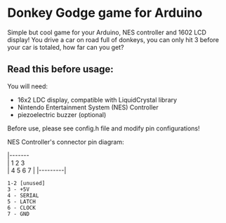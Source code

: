 Donkey Godge game for Arduino
=============================

Simple but cool game for your Arduino, NES controller and 1602 LCD display! You drive a car on road full of donkeys, you can only hit 3 before your car is totaled, how far can you get?

Read this before usage: 
-----------------------

You will need:
- 16x2 LDC display, compatible with LiquidCrystal library
- Nintendo Entertainment System (NES) Controller
- piezoelectric buzzer (optional)

Before use, please see config.h file and modify pin configurations!

NES Controller's connector pin diagram:

   |-------\
   | 1 2 3  \
   | 4 5 6 7 |
   |---------|

    1-2 [unused]
	3 - +5V
	4 - SERIAL
	5 - LATCH
	6 - CLOCK
	7 - GND
